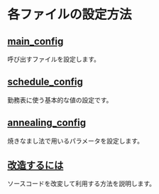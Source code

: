 # 各ファイルの設定方法

## [main_config](main_config/index.md)
呼び出すファイルを設定します。

## [schedule_config](schedule_config/index.md)
勤務表に使う基本的な値の設定です。

## [annealing_config](annealing_config/index.md)
焼きなまし法で用いるパラメータを設定します。

## [改造するには](to_modify/index.md)
ソースコードを改変して利用する方法を説明します。
